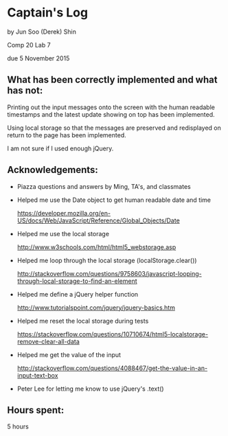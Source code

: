 # Captain's Log

by Jun Soo (Derek) Shin

Comp 20 Lab 7

due 5 November 2015

## What has been correctly implemented and what has not:
	
Printing out the input messages onto the screen with the human readable 
timestamps and the latest update showing on top has been implemented.

Using local storage so that the messages are preserved and redisplayed
on return to the page has been implemented.

I am not sure if I used enough jQuery.

## Acknowledgements: 

- Piazza questions and answers by Ming, TA's, and classmates
	
- Helped me use the Date object to get human readable date and time
  
  <https://developer.mozilla.org/en-US/docs/Web/JavaScript/Reference/Global_Objects/Date>

- Helped me use the local storage
  
  <http://www.w3schools.com/html/html5_webstorage.asp>

- Helped me loop through the local storage (localStorage.clear())

  <http://stackoverflow.com/questions/9758603/javascript-looping-through-local-storage-to-find-an-element>

- Helped me define a jQuery helper function

  <http://www.tutorialspoint.com/jquery/jquery-basics.htm>

- Helped me reset the local storage during tests

  <https://stackoverflow.com/questions/10710674/html5-localstorage-remove-clear-all-data>

- Helped me get the value of the input

  <http://stackoverflow.com/questions/4088467/get-the-value-in-an-input-text-box>

- Peter Lee for letting me know to use jQuery's .text() 

## Hours spent: 

5 hours